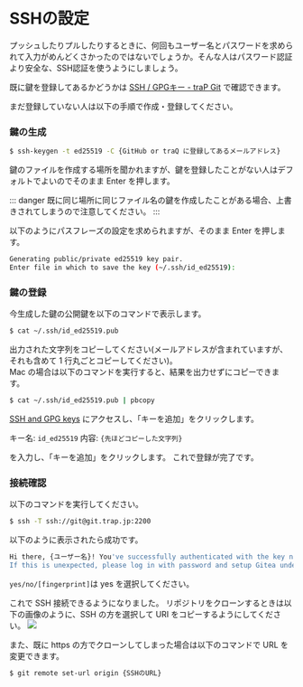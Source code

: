 # SSHの設定

プッシュしたりプルしたりするときに、何回もユーザー名とパスワードを求められて入力がめんどくさかったのではないでしょうか。そんな人はパスワード認証より安全な、SSH認証を使うようにしましょう。

既に鍵を登録してあるかどうかは [SSH / GPGキー - traP Git](https://git.trap.jp/user/settings/keys) で確認できます。

まだ登録していない人は以下の手順で作成・登録してください。

### 鍵の生成

```bash
$ ssh-keygen -t ed25519 -C {GitHub or traQ に登録してあるメールアドレス}
```

鍵のファイルを作成する場所を聞かれますが、鍵を登録したことがない人はデフォルトでよいのでそのまま Enter を押します。

::: danger
既に同じ場所に同じファイル名の鍵を作成したことがある場合、上書きされてしまうので注意してください。
:::

以下のようにパスフレーズの設定を求められますが、そのまま Enter を押します。

```bash
Generating public/private ed25519 key pair.
Enter file in which to save the key (~/.ssh/id_ed25519):
```

### 鍵の登録

今生成した鍵の公開鍵を以下のコマンドで表示します。

```bash
$ cat ~/.ssh/id_ed25519.pub
```

出力された文字列をコピーしてください(メールアドレスが含まれていますが、それも含めて 1 行丸ごとコピーしてください)。  
Mac の場合は以下のコマンドを実行すると、結果を出力せずにコピーできます。

```zsh
$ cat ~/.ssh/id_ed25519.pub | pbcopy
```

[SSH and GPG keys](https://git.trap.jp/user/settings/keys) にアクセスし、「キーを追加」をクリックします。

キー名: `id_ed25519`
内容: `{先ほどコピーした文字列}`

を入力し、「キーを追加」をクリックします。
これで登録が完了です。

### 接続確認

以下のコマンドを実行してください。

```bash
$ ssh -T ssh://git@git.trap.jp:2200
```

以下のように表示されたら成功です。

```bash
Hi there, {ユーザー名}! You've successfully authenticated with the key named id_ed25519, but Gitea does not provide shell access.
If this is unexpected, please log in with password and setup Gitea under another user.
```

`yes/no/[fingerprint]`は yes を選択してください。

これで SSH 接続できるようになりました。
リポジトリをクローンするときは以下の画像のように、SSH の方を選択して URI をコピーするようにしてください。
![](https://md.trap.jp/uploads/upload_3b5f6128fa73ad298435adb9178310e6.png)

また、既に https の方でクローンしてしまった場合は以下のコマンドで URL を変更できます。

```bash
$ git remote set-url origin {SSHのURL}
```
